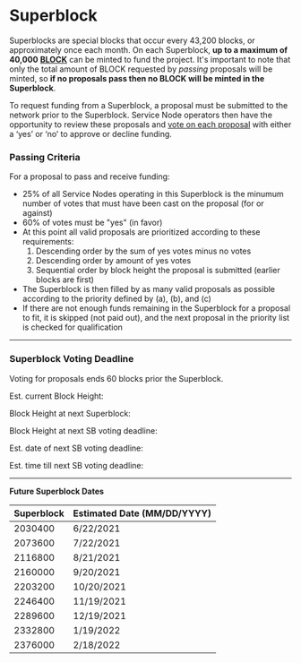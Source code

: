 # Superblock

Superblocks are special blocks that occur every 43,200 blocks, or approximately once each month. On each Superblock, **up to a maximum of 40,000** [**BLOCK**](https://docs.blocknet.co/blockchain/introduction) can be minted to fund the project. It's important to note that only the total amount of BLOCK requested by _passing_ proposals will be minted, so **if no proposals pass then no BLOCK will be minted in the Superblock**.&#x20;

To request funding from a Superblock, a proposal must be submitted to the network prior to the Superblock. Service Node operators then have the opportunity to review these proposals and [vote on each proposal](https://docs.blocknet.co/governance/proposal-voting) with either a ‘yes’ or ‘no’ to approve or decline funding.&#x20;

### **Passing Criteria**

For a proposal to pass and receive funding:

* 25% of all Service Nodes operating in this Superblock is the minumum number of votes that must have been cast on the proposal (for or against)
* 60% of votes must be "yes" (in favor)
* At this point all valid proposals are prioritized according to these requirements:
  1. Descending order by the sum of yes votes minus no votes
  2. Descending order by amount of yes votes
  3. Sequential order by block height the proposal is submitted (earlier blocks are first)
* The Superblock is then filled by as many valid proposals as possible according to the priority defined by (a), (b), and (c)
* If there are not enough funds remaining in the Superblock for a proposal to fit, it is skipped (not paid out), and the next proposal in the priority list is checked for qualification

***

### **Superblock Voting Deadline**

Voting for proposals ends 60 blocks prior the Superblock.

Est. current Block Height:&#x20;

Block Height at next Superblock:&#x20;

Block Height at next SB voting deadline:&#x20;

Est. date of next SB voting deadline:&#x20;

Est. time till next SB voting deadline:&#x20;

****

**Future Superblock Dates**

| Superblock | Estimated Date (MM/DD/YYYY) |
| ---------- | --------------------------- |
| 2030400    | 6/22/2021                   |
| 2073600    | 7/22/2021                   |
| 2116800    | 8/21/2021                   |
| 2160000    | 9/20/2021                   |
| 2203200    | 10/20/2021                  |
| 2246400    | 11/19/2021                  |
| 2289600    | 12/19/2021                  |
| 2332800    | 1/19/2022                   |
| 2376000    | 2/18/2022                   |
